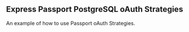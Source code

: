 ## Express Passport PostgreSQL oAuth Strategies

An example of how to use Passport oAuth Strategies.
